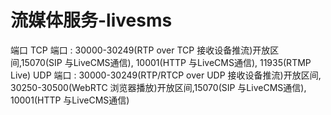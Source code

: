 # 流媒体服务-livesms
端口
TCP 端口 : 30000-30249(RTP over TCP 接收设备推流)开放区间,15070(SIP 与LiveCMS通信), 10001(HTTP 与LiveCMS通信), 11935(RTMP Live)
UDP 端口 : 30000-30249(RTP/RTCP over UDP 接收设备推流)开放区间, 30250-30500(WebRTC 浏览器播放)开放区间,15070(SIP 与LiveCMS通信), 10001(HTTP 与LiveCMS通信)